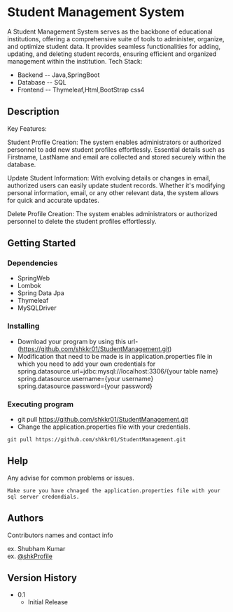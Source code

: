 # Student Management System

A Student Management System serves as the backbone of educational institutions, offering a comprehensive suite of tools to administer, organize, and optimize student data. It provides seamless functionalities for adding, updating, and deleting student records, ensuring efficient and organized management within the institution.
Tech Stack:
* Backend -- Java,SpringBoot
* Database -- SQL
* Frontend -- Thymeleaf,Html,BootStrap css4

## Description

Key Features:

Student Profile Creation: The system enables administrators or authorized personnel to add new student profiles effortlessly. Essential details such as Firstname, LastName and email are collected and stored securely within the database.

Update Student Information: With evolving details or changes in email, authorized users can easily update student records. Whether it's modifying personal information, email, or any other relevant data, the system allows for quick and accurate updates.

Delete Profile Creation: The system enables administrators or authorized personnel to delete the student profiles effortlessly.

## Getting Started

### Dependencies

* SpringWeb
* Lombok
* Spring Data Jpa
* Thymeleaf
* MySQLDriver

### Installing

* Download your program by using this url-(https://github.com/shkkr01/StudentManagement.git)
* Modification that need to be made is in application.properties file in which you need to add your own
  credentials for 
  spring.datasource.url=jdbc:mysql://localhost:3306/{your table name}
  spring.datasource.username={your username}
  spring.datasource.password={your password} 

### Executing program

* git pull https://github.com/shkkr01/StudentManagement.git
* Change the application.properties file with your credentials.
```
git pull https://github.com/shkkr01/StudentManagement.git
```

## Help

Any advise for common problems or issues.
```
Make sure you have chnaged the application.properties file with your sql server credendials.
```

## Authors

Contributors names and contact info

ex. Shubham Kumar  
ex. [@shkProfile](www.linkedin.com/in/shubham-kumar-0383351b4)

## Version History

* 0.1
    * Initial Release
